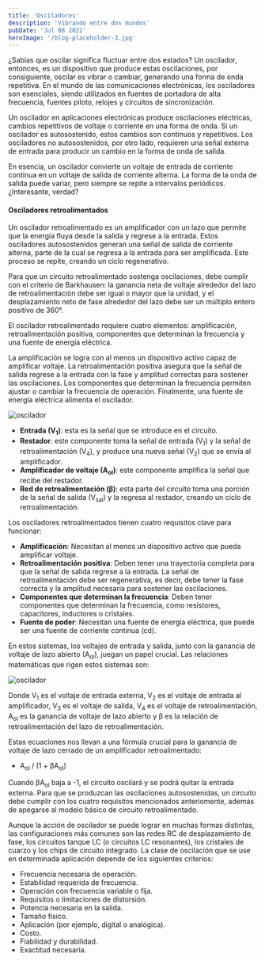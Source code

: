 ```yaml
---
title: 'Osciladores'
description: 'Vibrando entre dos mundos'
pubDate: 'Jul 08 2022'
heroImage: '/blog-placeholder-3.jpg'
---
```


¿Sabías que oscilar significa fluctuar entre dos estados? Un oscilador, entonces, es un dispositivo que produce estas oscilaciones, por consiguiente, oscilar es vibrar o cambiar, generando una forma de onda repetitiva. En el mundo de las comunicaciones electrónicas, los osciladores son esenciales, siendo utilizados en fuentes de portadora de alta frecuencia, fuentes piloto, relojes y circuitos de sincronización.

Un oscilador en aplicaciones electrónicas produce oscilaciones eléctricas, cambios repetitivos de voltaje o corriente en una forma de onda. Si un oscilador es autosostenido, estos cambios son continuos y repetitivos. Los osciladores no autosostenidos, por otro lado, requieren una señal externa de entrada para producir un cambio en la forma de onda de salida.

En esencia, un oscilador convierte un voltaje de entrada de corriente continua en un voltaje de salida de corriente alterna. La forma de la onda de salida puede variar, pero siempre se repite a intervalos periódicos. ¿Interesante, verdad?

#### Osciladores retroalimentados

Un oscilador retroalimentado es un amplificador con un lazo que permite que la energía fluya desde la salida y regrese a la entrada. Estos osciladores autosostenidos generan una señal de salida de corriente alterna, parte de la cual se regresa a la entrada para ser amplificada. Este proceso se repite, creando un ciclo regenerativo.

Para que un circuito retroalimentado sostenga oscilaciones, debe cumplir con el criterio de Barkhausen: la ganancia neta de voltaje alrededor del lazo de retroalimentación debe ser igual o mayor que la unidad, y el desplazamiento neto de fase alrededor del lazo debe ser un múltiplo entero positivo de 360°.

El oscilador retroalimentado requiere cuatro elementos: amplificación, retroalimentación positiva, componentes que determinan la frecuencia y una fuente de energía eléctrica.

La amplificación se logra con al menos un dispositivo activo capaz de amplificar voltaje. La retroalimentación positiva asegura que la señal de salida regrese a la entrada con la fase y amplitud correctas para sostener las oscilaciones. Los componentes que determinan la frecuencia permiten ajustar o cambiar la frecuencia de operación. Finalmente, una fuente de energía eléctrica alimenta el oscilador.


![oscilador](/2-3-b.png)


- **Entrada (V<sub>1</sub>)**: esta es la señal que se introduce en el circuito.
- **Restador**: este componente toma la señal de entrada (V<sub>1</sub>) y la señal de retroalimentación (V<sub>4</sub>), y produce una nueva señal (V<sub>2</sub>) que se envía al amplificador.
- **Amplificador de voltaje (A<sub>ol</sub>)**: este componente amplifica la señal que recibe del restador.
- **Red de retroalimentación (β)**: esta parte del circuito toma una porción de la señal de salida (V<sub>sal</sub>) y la regresa al restador, creando un ciclo de retroalimentación.

Los osciladores retroalimentados tienen cuatro requisitos clave para funcionar:

- **Amplificación**: Necesitan al menos un dispositivo activo que pueda amplificar voltaje.
- **Retroalimentación positiva**: Deben tener una trayectoria completa para que la señal de salida regrese a la entrada. La señal de retroalimentación debe ser regenerativa, es decir, debe tener la fase correcta y la amplitud necesaria para sostener las oscilaciones.
- **Componentes que determinan la frecuencia**: Deben tener componentes que determinan la frecuencia, como resistores, capacitores, inductores o cristales.
- **Fuente de poder**: Necesitan una fuente de energía eléctrica, que puede ser una fuente de corriente continua (cd).

En estos sistemas, los voltajes de entrada y salida, junto con la ganancia de voltaje de lazo abierto (A<sub>ol</sub>), juegan un papel crucial. Las relaciones matemáticas que rigen estos sistemas son:

![oscilador](/ecuaciones-1.png)

Donde V<sub>1</sub> es el voltaje de entrada externa, V<sub>2</sub> es el voltaje de entrada al amplificador, V<sub>3</sub> es el voltaje de salida, V<sub>4</sub> es el voltaje de retroalimentación, A<sub>ol</sub> es la ganancia de voltaje de lazo abierto y β es la relación de retroalimentación del lazo de retroalimentación.

Estas ecuaciones nos llevan a una fórmula crucial para la ganancia de voltaje de lazo cerrado de un amplificador retroalimentado:
- A<sub>ol</sub> / (1 + βA<sub>ol</sub>)

Cuando βA<sub>ol</sub> baja a -1, el circuito oscilará y se podrá quitar la entrada externa. Para que se produzcan las oscilaciones autosostenidas, un circuito debe cumplir con los cuatro requisitos mencionados anteriomente, además de apegarse al modelo básico de circuito retroalimentado.

Aunque la acción de oscilador se puede lograr en muchas formas distintas, las configuraciones más comunes son las redes RC de desplazamiento de fase, los circuitos tanque LC (o circuitos LC resonantes), los cristales de cuarzo y los chips de circuito integrado. La clase de oscilación que se use en determinada aplicación depende de los siguientes criterios:

- Frecuencia necesaria de operación.
- Estabilidad requerida de frecuencia.
- Operación con frecuencia variable o fija.
- Requisitos o limitaciones de distorsión.
- Potencia necesaria en la salida.
- Tamaño físico.
- Aplicación (por ejemplo, digital o analógica).
- Costo.
- Fiabilidad y durabilidad.
- Exactitud necesaria.